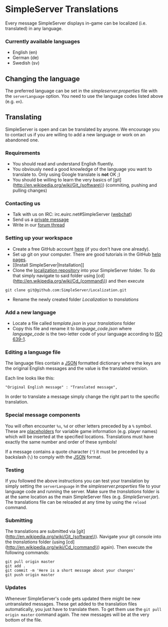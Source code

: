 SimpleServer Translations
=========================
Every message SimpleServer displays in-game can be localized (i.e. translated) in any language.

### Currently available languages
* English (en)
* German (de)
* Swedish (sv)

## Changing the language
The preferred language can be set in the *simpleserver.properties* file with the `serverLanguage` option. You need to use the language codes listed above (e.g. `en`).

## Translating
SimpleServer is open and can be translated by anyone.
We encourage you to contact us if you are willing to add a new language or work on an abandoned one.

### Requirements
* You should read and understand English fluently.
* You obviously need a good knowledge of the language you want to translate to. Only using Google translate is **not** OK ;)
* You should be willing to learn the very basics of [git](http://en.wikipedia.org/wiki/Git_(software\)) (commiting, pushing and pulling changes)

### Contacting us
* Talk with us on IRC: irc.euirc.net#SimpleServer ([webchat](http://www.mibbit.com/?server=irc.euirc.net&channel=%23SimpleServer))
* Send us a [private message](https://github.com/inbox/new/sadimusi)
* Write in our [forum thread](http://www.minecraftforum.net/topic/309373-software-simpleserver-wrapper-813-166/)

### Setting up your workspace
* Create a free GitHub account [here](https://github.com/signup/free) (if you don't have one already).
* Set up git on your computer. There are good tutorials in the GitHub [help pages](http://help.github.com/set-up-git-redirect).
* [[Install SimpleServer|Installation]]
* Clone the [localization repository](https://github.com/SimpleServer/Localization) into your SimpleServer folder. To do that simply navigate to said folder using [cd](http://en.wikipedia.org/wiki/Cd_(command\)) and then execute <br>
```
git clone git@github.com:SimpleServer/Localization.git
```
* Rename the newly created folder *Localization* to *translations*

### Add a new language
* Locate a file called *template.json* in your *translations* folder
* Copy this file and rename it to *language_code.json* where *language_code* is the two-letter code of your language according to [ISO 639-1](http://en.wikipedia.org/wiki/List_of_ISO_639-1_codes).

### Editing a language file
The language files contain a [JSON](http://www.json.org/) formatted dictionary where the keys are the original English messages and the value is the translated version.

Each line looks like this:
```
"Original English message" : "Translated message",
```

In order to translate a message simply change the right part to the specific translation.

### Special message components
You will often encounter `%s`, `%d` or other letters preceded by a `%` symbol. These are [placeholders](http://download.oracle.com/javase/6/docs/api/java/util/Formatter.html) for variable game information (e.g. player names) which will be inserted at the specified locations. Translations must have exactly the same number and order of these symbols!

If a message contains a quote character (`"`) it must be preceded by a backslash (`\`) to comply with the [JSON](http://www.json.org/) format.

### Testing
If you followed the above instructions you can test your translation by simply setting the `serverLanguage` in the *simpleserver.properties* file to your language code and running the server. Make sure the *translations* folder is at the same location as the main SimpleServer files (e.g. *SimpleServer.jar*). 
The translations file can be reloaded at any time by using the `reload` command.

### Submitting
The translations are submitted via [git](http://en.wikipedia.org/wiki/Git_(software\)). Navigate your git console into the *translations* folder (using [cd](http://en.wikipedia.org/wiki/Cd_(command\)) again). Then execute the following commands:
```
git pull origin master
git add .
git commit -m 'Here is a short message about your changes'
git push origin master
```

### Updates
Whenever SimpleServer's code gets updated there might be new untranslated messages. These get added to the translation files automatically, you just have to translate them. To get them use the `git pull origin master` command again. The new messages will be at the very bottom of the file.

